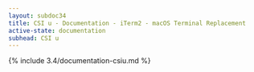 ```yaml
---
layout: subdoc34
title: CSI u - Documentation - iTerm2 - macOS Terminal Replacement
active-state: documentation
subhead: CSI u
---
```

{% include 3.4/documentation-csiu.md %}

